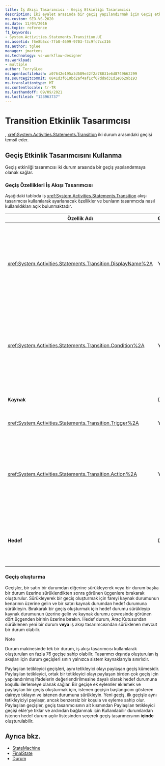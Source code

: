 ```yaml
---
title: İş Akışı Tasarımcısı - Geçiş Etkinliği Tasarımcısı
description: İki eyalet arasında bir geçiş yapılandırmak için Geçiş etkinliği tasarımcısını nasıl kullanabileceğiniz hakkında bilgi öğrenin.
ms.custom: SEO-VS-2020
ms.date: 11/04/2016
ms.topic: reference
f1_keywords:
- System.Activities.Statements.Transition.UI
ms.assetid: f6e8b5cc-7fb8-4699-9703-f3c9fc7cc316
ms.author: tglee
manager: jmartens
ms.technology: vs-workflow-designer
ms.workload:
- multiple
author: TerryGLee
ms.openlocfilehash: a07642e195a3d589e32f2a78031e6d8749662299
ms.sourcegitcommit: 0841d3f610bd2af4af1cf07dd9d31d1e0629b193
ms.translationtype: MT
ms.contentlocale: tr-TR
ms.lasthandoff: 09/09/2021
ms.locfileid: "123963737"
---
```

# <a name="transition-activity-designer"></a>Transition Etkinlik Tasarımcısı

, <xref:System.Activities.Statements.Transition> iki durum arasındaki geçişi temsil eder.

## <a name="using-the-transition-activity-designer"></a>Geçiş Etkinlik Tasarımcısını Kullanma

Geçiş etkinliği tasarımcısı iki durum arasında bir geçiş yapılandırmaya olanak sağlar.

### <a name="transition-properties-in-the-workflow-designer"></a>Geçiş Özellikleri İş Akışı Tasarımcısı

Aşağıdaki tabloda iş <xref:System.Activities.Statements.Transition> akışı tasarımcısı kullanılarak ayarlanacak özellikler ve bunların tasarımcıda nasıl kullanıldıkları açık bulunmaktadır.

|Özellik Adı|Gerekli|Kullanım|
|-|--------------|-|
|<xref:System.Activities.Statements.Transition.DisplayName%2A>|Yanlış|Etkinlik tasarımcısının kolay <xref:System.Activities.Statements.Transition> adını belirtir. Varsayılan değer **T1'tir.** Değer, özellik kılavuzunda, genişletilmiş geçiş tasarımcısının üst bilgisinde ve genişletilmiş geçiş tasarımcısındaki eylem bölümünün üst bilgisinde düzenlenebilir. <xref:System.Activities.Activity.DisplayName%2A>, iş akışı tasarımcısının üst kısmında görüntülenen içerik harita gezintisinde kullanılır.<br /><br /> kesinlikle <xref:System.Activities.Activity.DisplayName%2A> gerekli değildir, ancak bir tane kullanmak en iyi uygulamadır.|
|<xref:System.Activities.Statements.Transition.Condition%2A>|Yanlış|Varsa, denetim hedef durumuna geçirimeden önce **True** olarak değerlendirmesi gereken bir ifade belirtir. Bu koşul özellik kılavuzunda ve genişletilmiş geçiş tasarımcısında düzenlenebilir. Paylaşılan geçişte birden çok durum, geçiş tasarımcısında görünme sırasına göre değerlendirilir. **Not:**  Bir geçişin False (veya paylaşılan tetikleyici geçişinin tüm koşulları False olarak değerlendirilir) olarak değerlendirilirse, geçiş oluşmaz ve durumdan tüm geçişler için tüm tetikleyiciler yeniden <xref:System.Activities.Statements.Transition.Condition%2A> zamanlanmaz.   Bu öğreticide, koşulların yapılandırılması nedeniyle bu durum olamaz (tahminin doğru mu yoksa yanlış mı olduğuyla ilgili belirli eylemlerimiz vardır).|
|**Kaynak**|Doğru|Bu geçişin kaynaklandığı durumu gösterir. Kaynak durumunun adına tıklar, tasarımcı görünümünü bu durum için genişletilmiş bir görünüme iletir. Bu değer, geçiş oluşturulduğunda ayarlanır ve değiştirilemez.|
|<xref:System.Activities.Statements.Transition.Trigger%2A>|Yanlış|Tamamlanmasının geçişi başlattığı etkinliği belirtir. Bu etkinliği ayarlamak için Bir etkinliği Araç **Kutusundan sürükleyip** geçişin **Tetikleyici** bölümüne bırakın.|
|<xref:System.Activities.Statements.Transition.Action%2A>|Yanlış|Tetikleyici etkinliği tamamlandığında yürütülen etkinliği ve varsa , true olarak <xref:System.Activities.Statements.Transition.Condition%2A> değerlendirilir.  Bu etkinlik, varsa kaynak durumuna yönelik etkinlik yürütülürken hedef <xref:System.Activities.Statements.State.Exit%2A> durumuna geçişte yürütülür. Geçiş tasarımcısı genişletilirken, bu değer Araç Kutusundan  bir etkinliği sürükleyip geçişin Eylem **bölümüne** bırakarak ayar olabilir. Tek bir geçiş için birden çok eylem olabilir. Tek tek eylemler genişletilebilir ve sözleşmeye genişletilebilir ve bir geçişte birden çok eylem olduğunda eylemde görüntülenen yukarı veya aşağı oka tıklar.|
|**Hedef**|Doğru|Geçiş tamamlandıktan sonra durum makinesinin geçiş durumunu gösterir. Bu, nesne <xref:System.Activities.Statements.Transition.To%2A> modelinde geçişin özelliğine karşılık gelen bir özelliktir. Hedef durum adına tıklarken tasarımcı görünümü, bu durum için genişletilmiş bir görünüme geçiştir. Bu değer, geçiş oluşturulduğunda ayarlanır ve tasarımcıda geçişi hedef durumuna bağlayan ok sürüklenerek değiştirilebilir.|

### <a name="creating-transitions"></a>Geçiş oluşturma

Geçişler, bir satırı bir durumdan diğerine sürükleyerek veya bir durum başka bir durum üzerine sürüklendikten sonra görünen üçgenlere bırakarak oluşturulur. Sürükleyerek bir geçiş oluşturmak için fareyi kaynak durumunun kenarının üzerine gelin ve bir satırı kaynak durumdan hedef durumuna sürükleyin. Bırakarak bir geçiş oluşturmak için hedef durumu sürükleyip kaynak durumunun üzerine gelin ve kaynak durumu çevresinde görünen dört üçgenden birinin üzerine bırakın. Hedef durum, Araç Kutusundan sürüklenen yeni bir durum **veya** iş akışı tasarımcısından sürüklenen mevcut bir durum olabilir.

> [!NOTE]
> Durum makinesinde tek bir durum, iş akışı tasarımcısı kullanılarak oluşturulan en fazla 76 geçişe sahip olabilir. Tasarımcı dışında oluşturulan iş akışları için durum geçişleri sınırı yalnızca sistem kaynaklarıyla sınırlıdır.

Paylaşılan tetikleyici geçişleri, aynı tetikleyici olayı paylaşan geçiş kümesidir. Paylaşılan tetikleyici, ortak bir tetikleyici olayı paylaşan birden çok geçiş için yapılandırılmış ifadelerin değerlendirilmesine dayalı olarak hedef durumuna koşullu ilerlemeye olanak sağlar. Bir geçişe ek eylemler eklemek ve paylaşılan bir geçiş oluşturmak için, istenen geçişin başlangıcını gösteren daireye tıklayın ve istenen durumuna sürükleyin. Yeni geçiş, ilk geçişle aynı tetikleyiciyi paylaşır, ancak benzersiz bir koşula ve eyleme sahip olur. Paylaşılan geçişler, geçiş tasarımcısının alt kısmından Paylaşılan tetikleyici geçişi ekle'ye tıklar ve ardından bağlanmak için Kullanılabilir durumlardan istenen hedef durum açılır listesinden seçerek geçiş tasarımcısının **içinde** oluşturulabilir. 

## <a name="see-also"></a>Ayrıca bkz.

- [StateMachine](../workflow-designer/statemachine-activity-designer.md)
- [FinalState](../workflow-designer/finalstate-activity-designer.md)
- [Durum](../workflow-designer/state-activity-designer.md)
